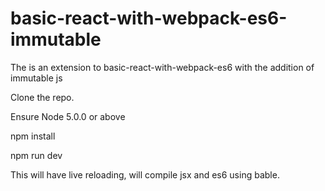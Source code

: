# basic-react-with-webpack-es6-immutable
The is an extension to basic-react-with-webpack-es6 with the addition of immutable js

Clone the repo.

Ensure Node 5.0.0 or above

npm install

npm run dev

This will have live reloading, will compile jsx and es6 using bable.